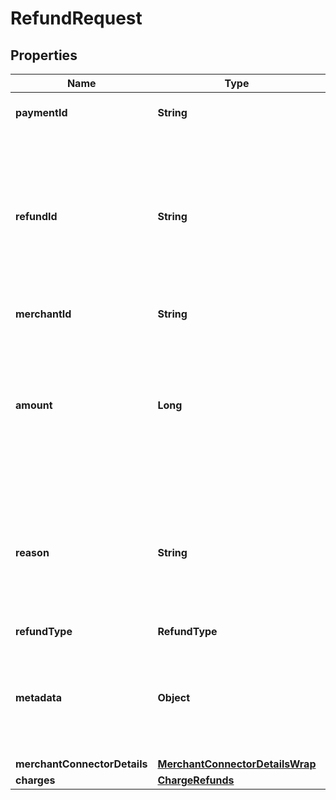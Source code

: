 

# RefundRequest


## Properties

| Name | Type | Description | Notes |
|------------ | ------------- | ------------- | -------------|
|**paymentId** | **String** | The payment id against which refund is to be initiated |  |
|**refundId** | **String** | Unique Identifier for the Refund. This is to ensure idempotency for multiple partial refunds initiated against the same payment. If this is not passed by the merchant, this field shall be auto generated and provided in the API response. It is recommended to generate uuid(v4) as the refund_id. |  [optional] |
|**merchantId** | **String** | The identifier for the Merchant Account |  [optional] |
|**amount** | **Long** | Total amount for which the refund is to be initiated. Amount for the payment in lowest denomination of the currency. (i.e) in cents for USD denomination, in paisa for INR denomination etc., If not provided, this will default to the full payment amount |  [optional] |
|**reason** | **String** | Reason for the refund. Often useful for displaying to users and your customer support executive. In case the payment went through Stripe, this field needs to be passed with one of these enums: &#x60;duplicate&#x60;, &#x60;fraudulent&#x60;, or &#x60;requested_by_customer&#x60; |  [optional] |
|**refundType** | **RefundType** |  |  [optional] |
|**metadata** | **Object** | You can specify up to 50 keys, with key names up to 40 characters long and values up to 500 characters long. Metadata is useful for storing additional, structured information on an object. |  [optional] |
|**merchantConnectorDetails** | [**MerchantConnectorDetailsWrap**](MerchantConnectorDetailsWrap.md) |  |  [optional] |
|**charges** | [**ChargeRefunds**](ChargeRefunds.md) |  |  [optional] |



